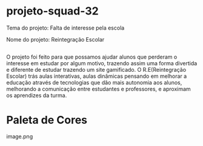 # projeto-squad-32
Tema do projeto: Falta de interesse pela escola

Nome do projeto: Reintegração Escolar

##

O projeto foi feito para que possamos ajudar alunos que perderam o interesse em estudar por algum motivo, trazendo assim uma forma divertida e diferente de estudar trazendo um site gamificado.
O R.E(Reintegração Escolar) trás aulas interativas, aulas dinâmicas pensando em melhorar a educação através de tecnologias que dão mais autonomia aos alunos, melhorando a comunicação entre estudantes e professores, e aproximam os aprendizes da turma.

# Paleta de Cores
image.png



